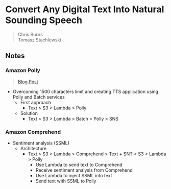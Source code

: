 # Convert Any Digital Text Into Natural Sounding Speech
> Chris Burns  
> Tomasz Stachlewski  

## Notes

### Amazon Polly
> [Blog Post](https://aws.amazon.com/blogs/ai/create-audiobooks-with-amazon-polly-and-aws-batch/)

* Overcoming 1500 characters limit and creating TTS application using Polly and Batch services
    * First approach
        * Text > S3 > Lambda > Polly
    * Solution
        * Text > S3 > Lambda > Batch > Polly > SNS

### Amazon Comprehend

* Sentiment analysis (SSML)
    * Architecture
        * Text > S3 > Lambda > Comprehend > Text + SNT > S3 > Lambda > Polly
            * Use Lambda to send text to Comprehend
            * Receive sentiment analysis from Comprehend
            * Use Lambda to inject SSML into text
            * Send text with SSML to Polly
